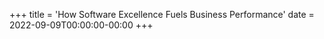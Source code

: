 +++
title = 'How Software Excellence Fuels Business Performance'
date = 2022-09-09T00:00:00-00:00
+++

